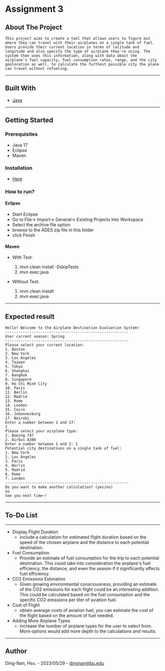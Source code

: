# Assignment 3

## About The Project

```
This project aims to create a tool that allows users to figure out where they can travel with their airplanes on a single tank of fuel. Users provide their current location in terms of latitude and longitude and also specify the type of airplane they're using. The system then uses this information, along with data about the airplane's fuel capacity, fuel consumption rates, range, and the city geolocation as well, to calculate the furthest possible city the plane can travel without refueling.
```

---

## Built With

- [Java](<https://en.wikipedia.org/wiki/Java_(programming_language)>)

---

## Getting Started

### Prerequisites

- Java 17
- Eclipse
- Maven

### Installation

- [Here](https://www.java.com/en/download/help/download_options.html)

### How to run?

#### Eclipse

- Start Eclipse
- Go to File-> Import-> General-> Existing Projects Into Workspace
- Select the archive file option
- browse to the ADES zip file in this folder
- click Finish

#### Maven

- With Test:

  1. mvn clean install -DskipTests
  2. mvn exec:java

- Without Test:
  1. mvn clean install
  2. mvn exec:java

---

## Expected result

```
Hello! Welcome to the Airplane Destination Evaluation System!
--------------------------------------------------------
User current season: Spring
--------------------------------------------------------
Please select your current location:
1. Boston
2. New York
3. Los Angeles
4. Taiwan
5. Tokyo
6. Shanghai
7. Bangkok
8. Singapore
9. Ho Chi Minh City
10. Paris
11. Berlin
12. Madrid
13. Rome
14. London
15. Cairo
16. Johannesburg
17. Nairobi
Enter a number between 1 and 17:
1
Please select your airplane type:
1. Boeing 747
2. Airbus A380
Enter a number between 1 and 2: 1
Potential city destinations on a single tank of fuel:
1. New York
2. Los Angeles
3. Paris
4. Berlin
5. Madrid
6. Rome
7. London
--------------------------------------------------------
Do you want to make another calculation? (yes/no)
no
See you next time~!
```

---

## To-Do List

---

- Display Flight Duration
  - include a calculation for estimated flight duration based on the speed of the chosen airplane and the distance to each potential destination.
- Fuel Consumption
  - Provide an estimate of fuel consumption for the trip to each potential destination. This could take into consideration the airplane's fuel efficiency, the distance, and even the season if it significantly affects fuel efficiency.
- CO2 Emissions Estimation
  - Given growing environmental consciousness, providing an estimate of the CO2 emissions for each flight could be an interesting addition. This could be calculated based on the fuel consumption and the specific CO2 emissions per liter of aviation fuel.
- Cost of Flight
  - obtain average costs of aviation fuel, you can estimate the cost of the flight based on the amount of fuel needed.
- Adding More Airplane Types
  - increase the number of airplane types for the user to select from. More options would add more depth to the calculations and results.

---

## Author

Ding-Nan, Hsu. - 2023/05/29 -
dingnan@bu.edu

